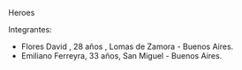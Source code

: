 Heroes

Integrantes:
* Flores David , 28 años , Lomas de Zamora - Buenos Aires.
* Emiliano Ferreyra, 33 años, San Miguel - Buenos Aires.